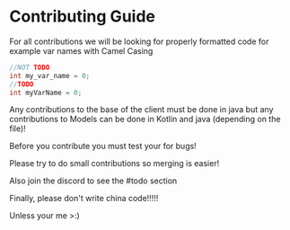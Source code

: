 # Contributing Guide

For all contributions we will be looking for properly formatted code for 
example var names with Camel Casing
```java
//NOT TODO
int my_var_name = 0;
//TODO
int myVarName = 0;
```

Any contributions to the base of the client must be done in java but any
contributions to Models can be done in Kotlin and java (depending on the file)!

Before you contribute you must test your for bugs!

Please try to do small contributions so merging is easier!

Also join the discord to see the #todo section

Finally, please don't write china code!!!!!

Unless your me >:)